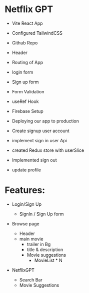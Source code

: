 # Netflix GPT
- Vite React App
- Configured TailwindCSS
- Github Repo

- Header
- Routing of App
- login form
- Sign up form
- Form Validation
- useRef Hook

- Firebase Setup
- Deploying our app to production
- Create signup user account
- implement sign in user Api
- created Redux store with userSlice
- Implemented sign out
- update profile


# Features: 
- Login/Sign Up
  - SignIn / Sign Up form
- Browse page
  - Header
  - main movie
    - trailer in Bg
    - title & description
    - Movie suggestions
      - MovieList * N

- NetflixGPT
  - Search Bar
  - Movie Suggestions 
